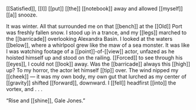 [[Satisfied]], [[I]] [[put]] [[the]] [[notebook]] away and allowed [[myself]] [[a]] snooze.

It was winter. All that surrounded me on that [[bench]] at the [[Old]] Port was freshly fallen snow. I stood up in a trance, and my [[legs]] marched to the [[barricade]] overlooking Alexandra Basin. I looked at the waters [[below]], where a whirlpool grew like the maw of a sea monster. It was like I was watching footage of a [[point]]-of-[[view]] actor, unfazed as he hoisted himself up and stood on the railing. [[Forced]] to see through his [[eyes]], I could not [[look]] away. Was the [[barricade]] always this [[high]] up? To my horror, the actor let himself [[tip]] over. The wind nipped my [[cheek]] — it was my own body, my own gut that lurched as my center of [[gravity]] shifted [[forward]], downward. I [[fell]] headfirst [[into]] the vortex, and . . .

“Rise and [[shine]], Gale Jones.”